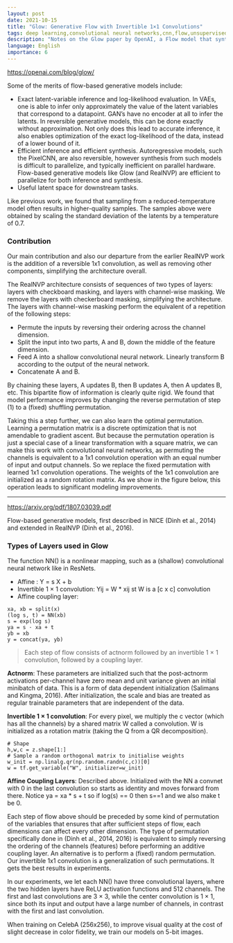 ```yaml
---
layout: post
date: 2021-10-15
title: "Glow: Generative Flow with Invertible 1×1 Convolutions"
tags: deep learning,convolutional neural networks,cnn,flow,unsupervised learning,paper,generative models,generative
description: "Notes on the Glow paper by OpenAI, a Flow model that synthesizes realistic images efficiently and has a meaningful latent space while efficiently allowing computation of likelihood"
language: English
importance: 6
---
```


<https://openai.com/blog/glow/>

Some of the merits of flow-based generative models include:

- Exact latent-variable inference and log-likelihood evaluation. In VAEs, one is able to infer only approximately the value of the latent variables that correspond to a datapoint. GAN’s have no encoder at all to infer the latents. In reversible generative models, this can be done exactly without approximation. Not only does this lead to accurate inference, it also enables optimization of the exact log-likelihood of the data, instead of a lower bound of it.
- Efficient inference and efficient synthesis. Autoregressive models, such the PixelCNN, are also reversible, however synthesis from such models is difficult to parallelize, and typically inefficient on parallel hardware. Flow-based generative models like Glow (and RealNVP) are efficient to parallelize for both inference and synthesis.
- Useful latent space for downstream tasks.

Like previous work, we found
that sampling from a reduced-temperature model often results in higher-quality samples. The samples above were obtained by scaling the standard deviation of the latents by a temperature of 0.7.

### Contribution

Our main contribution and also our departure from the earlier RealNVP work is the addition of a reversible 1x1 convolution, as well as removing other components, simplifying the architecture overall.

The RealNVP architecture consists of sequences of two types of layers: layers with checkboard masking, and layers with channel-wise masking. We remove the layers with checkerboard masking, simplifying the architecture. The layers with channel-wise masking perform the equivalent of a repetition of the following steps:

- Permute the inputs by reversing their ordering across the channel dimension.
- Split the input into two parts, A and B, down the middle of the feature dimension.
- Feed A into a shallow convolutional neural network. Linearly transform B according to the output of the neural network.
- Concatenate A and B.

By chaining these layers, A updates B, then B updates A, then A updates B, etc. This bipartite flow of information is clearly quite rigid. We found that model performance improves by changing the reverse permutation of step (1) to a (fixed) shuffling permutation.

Taking this a step further, we can also learn the optimal permutation. Learning a permutation matrix is a discrete optimization that is not amendable to gradient ascent. But because the permutation operation is just a special case of a linear transformation with a square matrix, we can make this work with convolutional neural networks, as permuting the channels is equivalent to a 1x1 convolution operation with an equal number of input and output channels. So we replace the fixed permutation with learned 1x1 convolution operations. The weights of the 1x1 convolution are initialized as a random rotation matrix. As we show in the figure below, this operation leads to significant modeling improvements. 

---

<https://arxiv.org/pdf/1807.03039.pdf>

Flow-based generative models, first described in NICE (Dinh et al., 2014) and extended in
RealNVP (Dinh et al., 2016).

### Types of Layers used in Glow

The function NN() is a nonlinear mapping, such as a (shallow) convolutional neural network like in ResNets.

- Affine : Y = s X + b
- Invertible 1 × 1 convolution: Yij = W \* xij st W is a [c x c] convolution
- Affine coupling layer: 

```
xa, xb = split(x)
(log s, t) = NN(xb)
s = exp(log s)
ya = s · xa + t
yb = xb
y = concat(ya, yb)
```

> Each step of flow consists of actnorm followed by an invertible 1 × 1 convolution, followed by a coupling layer.

**Actnorm**:  These parameters are initialized such that the post-actnorm activations per-channel have zero mean and unit variance given an initial minibatch of data. This is a form of data dependent initialization (Salimans and Kingma, 2016). After initialization, the scale and bias are treated as regular trainable parameters that are independent of the data.

**Invertible 1 × 1 convolution**: For every pixel, we multiply the c vector (which has all the channels) by a shared matrix W called a convolution. W is initialized as a rotation matrix (taking the Q from a QR decomposition).

```
# Shape
h,w,c = z.shape[1:]
# Sample a random orthogonal matrix to initialise weights
w_init = np.linalg.qr(np.random.randn(c,c))[0]
w = tf.get_variable("W", initializer=w_init)
```

**Affine Coupling Layers**: Described above. Initialized with the NN a convnet with 0 in the last convolution so starts as identity and moves forward from there. Notice ya = xa * s + t so if log(s) == 0 then s==1 and we also make t be 0. 

Each step of flow above should be preceded by some kind of permutation of the
variables that ensures that after sufficient steps of flow, each dimensions can affect every other
dimension. The type of permutation specifically done in (Dinh et al., 2014, 2016) is equivalent to
simply reversing the ordering of the channels (features) before performing an additive coupling
layer. An alternative is to perform a (fixed) random permutation. Our invertible 1x1 convolution is a
generalization of such permutations. It gets the best results in experiments.

In our experiments, we
let each NN() have three convolutional layers, where the two hidden layers have ReLU activation
functions and 512 channels. The first and last convolutions are 3 × 3, while the center convolution is
1 × 1, since both its input and output have a large number of channels, in contrast with the first and
last convolution.

When training on CelebA (256x256), to improve visual quality at the cost of slight decrease in color fidelity, we train our models on 5-bit images.



